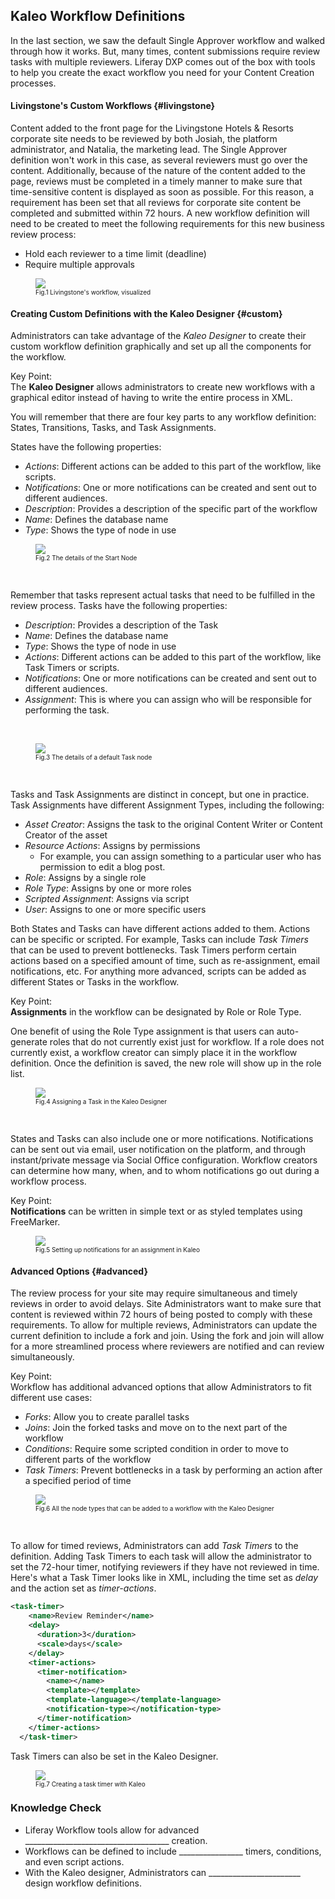 ## Kaleo Workflow Definitions

In the last section, we saw the default Single Approver workflow and walked through how it works. But, many times, content submissions require review tasks with multiple reviewers. Liferay DXP comes out of the box with tools to help you create the exact workflow you need for your Content Creation processes.

#### Livingstone's Custom Workflows {#livingstone}

Content added to the front page for the Livingstone Hotels & Resorts corporate site needs to be reviewed by both Josiah, the platform administrator, and Natalia, the marketing lead. The Single Approver definition won't work in this case, as several reviewers must go over the content. Additionally, because of the nature of the content added to the page, reviews must be completed in a timely manner to make sure that time-sensitive content is displayed as soon as possible. For this reason, a requirement has been set that all reviews for corporate site content be completed and submitted within 72 hours. A new workflow definition will need to be created to meet the following requirements for this new business review process:

* Hold each reviewer to a time limit (deadline)
* Require multiple approvals

<figure>
	<img src="../images/reject-approve.png" style="max-height:19%;" />
	<figcaption style="font-size: x-small">Fig.1 Livingstone's workflow, visualized</figcaption>
</figure>

#### Creating Custom Definitions with the Kaleo Designer {#custom}

Administrators can take advantage of the _Kaleo Designer_ to create their custom workflow definition graphically and set up all the components for the workflow.

<div class="key-point">
Key Point: <br />
The <strong>Kaleo Designer</strong> allows administrators to create new workflows with a graphical editor instead of having to write the entire process in XML.
</div>

You will remember that there are four key parts to any workflow definition: States, Transitions, Tasks, and Task Assignments.

States have the following properties:

* _Actions_: Different actions can be added to this part of the workflow, like scripts.
* _Notifications_: One or more notifications can be created and sent out to different audiences.
* _Description_: Provides a description of the specific part of the workflow
* _Name_: Defines the database name
* _Type_: Shows the type of node in use

<figure>
	<img src="../images/start-state.png" style="max-height:40%;" />
	<figcaption style="font-size: x-small">Fig.2 The details of the Start Node</figcaption>
</figure>

<br />

Remember that tasks represent actual tasks that need to be fulfilled in the review process. Tasks have the following properties:

* *Description*: Provides a description of the Task
* *Name*: Defines the database name
* *Type*: Shows the type of node in use
* *Actions*: Different actions can be added to this part of the workflow, like Task Timers or scripts.
* *Notifications*: One or more notifications can be created and sent out to different audiences.
* *Assignment*: This is where you can assign who will be responsible for performing the task.

<br />

<figure>
	<img src="../images/task.png" style="max-height:40%;" />
	<figcaption style="font-size: x-small">Fig.3 The details of a default Task node</figcaption>
</figure>

<br />

Tasks and Task Assignments are distinct in concept, but one in practice. Task Assignments have different Assignment Types, including the following:

* *Asset Creator*: Assigns the task to the original Content Writer or Content Creator of the asset
* *Resource Actions*: Assigns by permissions 
  * For example, you can assign something to a particular user who has permission to edit a blog post.
* *Role*: Assigns by a single role
* *Role Type*: Assigns by one or more roles
* *Scripted Assignment*: Assigns via script
* *User*: Assigns to one or more specific users

Both States and Tasks can have different actions added to them. Actions can be specific or scripted. For example, Tasks can include _Task Timers_ that can be used to prevent bottlenecks. Task Timers perform certain actions based on a specified amount of time, such as re-assignment, email notifications, etc. For anything more advanced, scripts can be added as different States or Tasks in the workflow.

<div class="key-point">
Key Point: <br />
<strong>Assignments</strong> in the workflow can be designated by Role or Role Type.
</div>

One benefit of using the Role Type assignment is that users can auto-generate roles that do not currently exist just for workflow. If a role does not currently exist, a workflow creator can simply place it in the workflow definition. Once the definition is saved, the new role will show up in the role list.

<figure>
	<img src="../images/script.png" style="max-height:25%;" />
	<figcaption style="font-size: x-small">Fig.4 Assigning a Task in the Kaleo Designer</figcaption>
</figure>

<br />

States and Tasks can also include one or more notifications. Notifications can be sent out via email, user notification on the platform, and through instant/private message via Social Office configuration. Workflow creators can determine how many, when, and to whom notifications go out during a workflow process.

<div class="key-point">
Key Point: <br />
<strong>Notifications</strong> can be written in simple text or as styled templates using FreeMarker.
</div>

<figure>
	<img src="../images/notification.png" style="max-height:31%;" />
	<figcaption style="font-size: x-small">Fig.5 Setting up notifications for an assignment in Kaleo</figcaption>
</figure>

#### Advanced Options {#advanced}

The review process for your site may require simultaneous and timely reviews in order to avoid delays. Site Administrators want to make sure that content is reviewed within 72 hours of being posted to comply with these requirements. To allow for multiple reviews, Administrators can update the current definition to include a fork and join. Using the fork and join will allow for a more streamlined process where reviewers are notified and can review simultaneously.

<div class="key-point">
Key Point: <br />
Workflow has additional advanced options that allow Administrators to fit different use cases:
<ul>
  <li><i>Forks</i>: Allow you to create parallel tasks</li>
  <li><i>Joins</i>: Join the forked tasks and move on to the next part of the workflow</li>
  <li><i>Conditions</i>: Require some scripted condition in order to move to different parts of the workflow</li>
  <li><i>Task Timers</i>: Prevent bottlenecks in a task by performing an action after a specified period of time</li>
</ul>
</div>

<figure>
	<img src="../images/advanced.png" style="max-height:39%;" />
	<figcaption style="font-size: x-small">Fig.6 All the node types that can be added to a workflow with the Kaleo Designer</figcaption>
</figure>

<br />

To allow for timed reviews, Administrators can add _Task Timers_ to the definition. Adding Task Timers to each task will allow the administrator to set the 72-hour timer, notifying reviewers if they have not reviewed in time. Here's what a Task Timer looks like in XML, including the time set as _delay_ and the action set as _timer-actions_.

```XML
<task-timer>
    <name>Review Reminder</name>
    <delay>
      <duration>3</duration>
      <scale>days</scale>
    </delay>
    <timer-actions>
      <timer-notification>
        <name></name>
        <template></template>
        <template-language></template-language>
        <notification-type></notification-type>
      </timer-notification>
    </timer-actions>
  </task-timer>
```

Task Timers can also be set in the Kaleo Designer.

<figure>
	<img src="../images/task-timer.png" style="max-height:40%;" />
	<figcaption style="font-size: x-small">Fig.7 Creating a task timer with Kaleo</figcaption>
</figure>

<div class="summary">
<h3>Knowledge Check</h3>
<ul>
  <li>Liferay Workflow tools allow for advanced ____________________________________ creation.</li>
  <li>Workflows can be defined to include ________________ timers, conditions, and even script actions.</li>
  <li>With the Kaleo designer, Administrators can _______________________ design workflow definitions.</li>
</ul>
</div>

